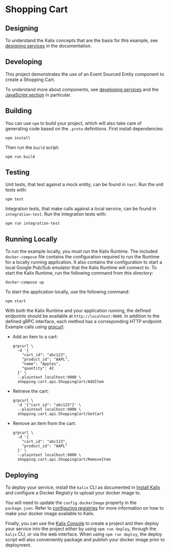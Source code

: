 # Shopping Cart


## Designing

To understand the Kalix concepts that are the basis for this example, see [designing
services](https://docs.kalix.io/services/development-process.html) in the documentation.


## Developing

This project demonstrates the use of an Event Sourced Entity component to create a Shopping Cart.

To understand more about components, see [developing services](https://docs.kalix.io/services/) and
the [JavaScript section](https://docs.kalix.io/javascript/) in particular.


## Building

You can use `npm` to build your project, which will also take care of generating code based on the
`.proto` definitions. First install dependencies:

```
npm install
```

Then run the `build` script:

```
npm run build
```


## Testing

Unit tests, that test against a mock entity, can be found in `test`. Run the unit tests with:

```
npm test
```

Integration tests, that make calls against a local service, can be found in `integration-test`.
Run the integration tests with:

```
npm run integration-test
```


## Running Locally

To run the example locally, you must run the Kalix Runtime. The included `docker-compose` file
contains the configuration required to run the Runtime for a locally running application. It also
contains the configuration to start a local Google Pub/Sub emulator that the Kalix Runtime will
connect to. To start the Kalix Runtime, run the following command from this directory:

```shell
docker-compose up
```

To start the application locally, use the following command:

```shell
npm start
```

With both the Kalix Runtime and your application running, the defined endpoints should be available at
`http://localhost:9000`. In addition to the defined gRPC interface, each method has a corresponding
HTTP endpoint. Example calls using [grpcurl](https://github.com/fullstorydev/grpcurl):

* Add an item to a cart:
  ```shell
  grpcurl \
    -d '{
      "cart_id": "abc123",
      "product_id": "AAPL",
      "name": "Apples",
      "quantity": 42
    }' \
    --plaintext localhost:9000 \
    shopping.cart.api.ShoppingCart/AddItem
  ```

* Retrieve the cart:
  ```shell
  grpcurl \
    -d '{"cart_id": "abc123"}' \
    --plaintext localhost:9000 \
    shopping.cart.api.ShoppingCart/GetCart
  ```

* Remove an item from the cart:
  ```shell
  grpcurl \
    -d '{
      "cart_id": "abc123",
      "product_id": "AAPL"
    }' \
    --plaintext localhost:9000 \
    shopping.cart.api.ShoppingCart/RemoveItem
  ```


## Deploying

To deploy your service, install the `kalix` CLI as documented in [Install Kalix](https://docs.kalix.io/kalix/install-kalix.html) and configure a Docker Registry to upload your docker image to.

You will need to update the `config.dockerImage` property in the `package.json`. Refer to
[configuring registries](https://docs.kalix.io/projects/container-registries.html) for more
information on how to make your docker image available to Kalix.

Finally, you can use the [Kalix Console](https://console.kalix.io) to create a project and then
deploy your service into the project either by using `npm run deploy`, through the `kalix` CLI, or
via the web interface. When using `npm run deploy`, the deploy script will also conveniently package
and publish your docker image prior to deployment.
